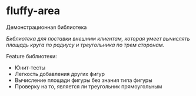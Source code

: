 # fluffy-area
Демонстрационная библиотека

*Библиотека для поставки внешним клиентам, которая умеет вычислять площадь круга по радиусу и треугольника по трем сторонам.*

Feature библиотеки:
* Юнит-тесты
* Легкость добавления других фигур
* Вычисление площади фигуры без знания типа фигуры
* Проверку на то, является ли треугольник прямоугольным
